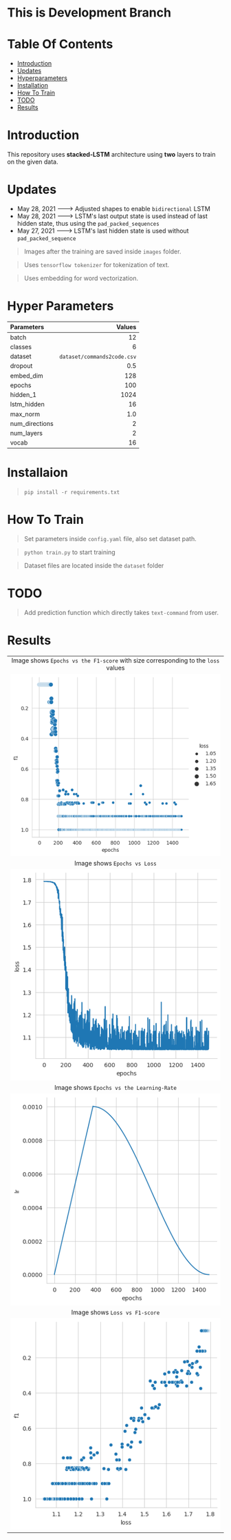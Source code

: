 # This is Development Branch


# Table Of Contents


- [Introduction](#introduction)
- [Updates](#updates)
- [Hyperparameters](#hyper-parameters)
- [Installation](#installation)
- [How To Train](#how-to-train)
- [TODO](#todo)
- [Results](#results)


# Introduction
This repository uses **stacked-LSTM** architecture using **two** layers to 
train on the given data.

# Updates

- May 28, 2021 ---> Adjusted shapes to enable `bidirectional` LSTM 
- May 28, 2021 ---> LSTM's last output state is used instead of last hidden state, thus using the `pad_packed_sequences`
- May 27, 2021 ---> LSTM's last hidden state is used without `pad_packed_sequence` 


> Images after the training are saved inside `images` folder.

> Uses `tensorflow tokenizer` for tokenization of text.

> Uses embedding for word vectorization. 
# Hyper Parameters
| Parameters | Values |
| :---------- | -------:|
batch          | 12
classes        | 6
dataset        | `dataset/commands2code.csv`
dropout        | 0.5
embed_dim      | 128
epochs         | 100
hidden_1       | 1024
lstm_hidden    | 16
max_norm       | 1.0
num_directions |  2
num_layers     |  2
vocab          | 16

# Installaion
>`pip install -r requirements.txt`
# How To Train
>Set parameters inside `config.yaml` file, also set dataset path. 

> `python train.py` to start training

> Dataset files are located inside the `dataset` folder

# TODO
> Add prediction function which directly takes `text-command` from user.


# Results
|  |
|:-----:|
|Image shows `Epochs vs the F1-score` with size corresponding to the `loss` values| 
|![Epochs vs F1 score loss](images/epochs_f1_loss.png)|
|Image shows `Epochs vs Loss`| 
|![Epochs vs loss](images/epochs_loss.png)|
|Image shows `Epochs vs the Learning-Rate`|
|![Epochs vs LR](images/epochs_lr.png)|
|Image shows `Loss vs F1-score`|
|![Loss vs F1-score](images/loss_f1.png)|

